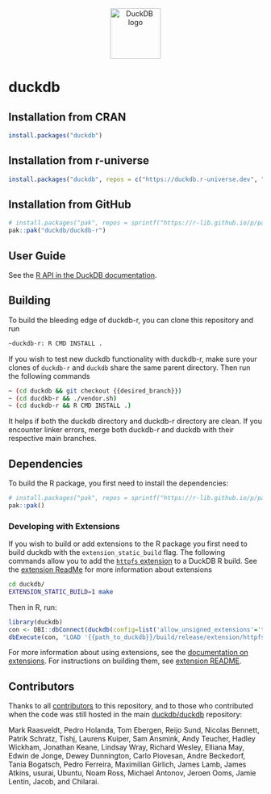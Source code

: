 <div align="center">
  <a href="https://r.duckdb.org/"><picture>
    <source media="(prefers-color-scheme: light)" srcset="https://duckdb.org/images/logo-dl/DuckDB_Logo-horizontal.svg">
    <source media="(prefers-color-scheme: dark)" srcset="https://duckdb.org/images/logo-dl/DuckDB_Logo-horizontal-dark-mode.svg">
    <img alt="DuckDB logo" src="https://duckdb.org/images/logo-dl/DuckDB_Logo-horizontal.svg" height="100">
  </picture></a>
</div>

# duckdb

## Installation from CRAN

``` r
install.packages("duckdb")
```

## Installation from r-universe

``` r
install.packages("duckdb", repos = c("https://duckdb.r-universe.dev", "https://cloud.r-project.org"))
```

## Installation from GitHub

``` r
# install.packages("pak", repos = sprintf("https://r-lib.github.io/p/pak/stable/%s/%s/%s", .Platform$pkgType, R.Version()$os, R.Version()$arch))
pak::pak("duckdb/duckdb-r")
```

## User Guide

See the [R API in the DuckDB documentation](https://duckdb.org/docs/api/r).

## Building

To build the bleeding edge of duckdb-r, you can clone this repository and run

``` sh
~duckdb-r: R CMD INSTALL .
```

If you wish to test new duckdb functionality with duckdb-r, make sure your clones of `duckdb-r` and `duckdb` share the same parent directory.
Then run the following commands

``` sh
~ (cd duckdb && git checkout {{desired_branch}})
~ (cd ducdkb-r && ./vendor.sh)
~ (cd duckdb-r && R CMD INSTALL .)
```

It helps if both the duckdb directory and duckdb-r directory are clean.
If you encounter linker errors, merge both duckdb-r and duckdb with their respective main branches.

## Dependencies

To build the R package, you first need to install the dependencies:

``` r
# install.packages("pak", repos = sprintf("https://r-lib.github.io/p/pak/stable/%s/%s/%s", .Platform$pkgType, R.Version()$os, R.Version()$arch))
pak::pak()
```

### Developing with Extensions

If you wish to build or add extensions to the R package you first need to build duckdb with the `extension_static_build` flag.
The following commands allow you to add the [`httpfs` extension](https://duckdb.org/docs/extensions/httpfs) to a DuckDB R build.
See the [extension ReadMe](https://github.com/duckdb/duckdb/tree/master/extension#readme) for more information about extensions

``` sh
cd duckdb/
EXTENSION_STATIC_BUILD=1 make
```

Then in R, run:

``` r
library(duckdb)
con <- DBI::dbConnect(duckdb(config=list('allow_unsigned_extensions'='true')))
dbExecute(con, "LOAD '{{path_to_duckdb}}/build/release/extension/httpfs/httpfs.duckdb_extension'")
```

For more information about using extensions, see the [documentation on extensions](https://duckdb.org/docs/extensions/overview).
For instructions on building them, see [extension README](https://github.com/duckdb/duckdb/tree/main/extension#readme).

## Contributors

Thanks to all [contributors](https://github.com/duckdb/duckdb-r/graphs/contributors) to this repository, and to those who contributed when the code was still hosted in the main [duckdb/duckdb](https://github.com/duckdb/duckdb) repository:

Mark Raasveldt, Pedro Holanda, Tom Ebergen, Reijo Sund, Nicolas Bennett, Patrik Schratz, Tishj, Laurens Kuiper, Sam Ansmink, Andy Teucher, Hadley Wickham, Jonathan Keane, Lindsay Wray, Richard Wesley, Elliana May, Edwin de Jonge, Dewey Dunnington, Carlo Piovesan, Andre Beckedorf, Tania Bogatsch, Pedro Ferreira, Maximilian Girlich, James Lamb, James Atkins, usurai, Ubuntu, Noam Ross, Michael Antonov, Jeroen Ooms, Jamie Lentin, Jacob, and Chilarai.
